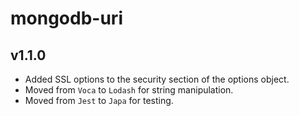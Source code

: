 # mongodb-uri

## v1.1.0

* Added SSL options to the security section of the options object.
* Moved from `Voca` to `Lodash` for string manipulation.
* Moved from `Jest` to `Japa` for testing.
